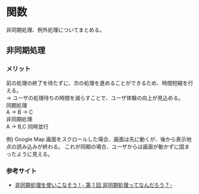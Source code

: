 # 関数
非同期処理、例外処理についてまとめる。

## 非同期処理
### メリット
前の処理の終了を待たずに、次の処理を進めることができるため、時間短縮を行える。  
-> ユーザの処理待ちの時間を減らすことで、ユーザ体験の向上が見込める。  
同期処理  
A -> B -> C  
非同期処理  
A -> B,C 同時並行

例) Google Map
画面をスクロールした場合、画面は先に動くが、後から表示地点の読み込みが終わる。
これが同期の場合、ユーザからは画面が動かずに固まったように見える。

### 参考サイト
* [非同期処理を使いこなそう ! - 第 1 回 非同期処理ってなんだろう ? -](https://aws.amazon.com/jp/builders-flash/202206/master-asynchronous-execution-01/?awsf.filter-name=*all)
